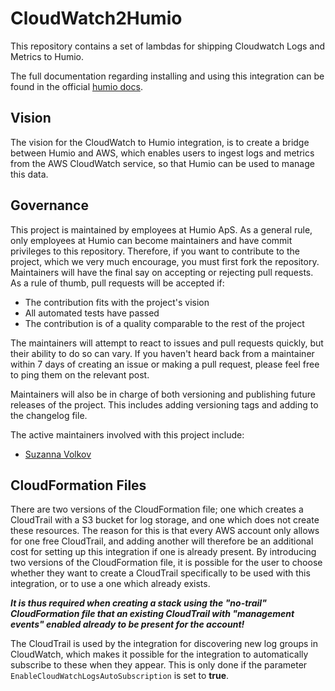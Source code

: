 # CloudWatch2Humio
This repository contains a set of lambdas for shipping Cloudwatch Logs and Metrics to Humio.

The full documentation regarding installing and using this integration can be found in the official [humio docs](https://docs.humio.com/integrations/platforms/aws-cloudwatch/).

## Vision
The vision for the CloudWatch to Humio integration, is to create a bridge between Humio and AWS, which enables users to ingest logs and metrics from the AWS CloudWatch service, so that Humio can be used to manage this data.

## Governance
This project is maintained by employees at Humio ApS.
As a general rule, only employees at Humio can become maintainers and have commit privileges to this repository.
Therefore, if you want to contribute to the project, which we very much encourage, you must first fork the repository.
Maintainers will have the final say on accepting or rejecting pull requests.
As a rule of thumb, pull requests will be accepted if:

   * The contribution fits with the project's vision
   * All automated tests have passed
   * The contribution is of a quality comparable to the rest of the project

The maintainers will attempt to react to issues and pull requests quickly, but their ability to do so can vary.
If you haven't heard back from a maintainer within 7 days of creating an issue or making a pull request, please feel free to ping them on the relevant post.

Maintainers will also be in charge of both versioning and publishing future releases of the project. This includes adding versioning tags and adding to the changelog file.

The active maintainers involved with this project include:

   * [Suzanna Volkov](https://github.com/Suzanna-Volkov)

## CloudFormation Files
There are two versions of the CloudFormation file; one which creates a CloudTrail with a S3 bucket for log storage, 
and one which does not create these resources.
The reason for this is that every AWS account only allows for one free CloudTrail, 
and adding another will therefore be an additional cost for setting up this integration if one is already present. 
By introducing two versions of the CloudFormation file, 
it is possible for the user to choose whether they want to create a CloudTrail specifically to be used with this integration, 
or to use a one which already exists.

***It is thus required when creating a stack using the "no-trail" CloudFormation file that an existing CloudTrail with "management events" enabled already to be present for the account!***

The CloudTrail is used by the integration for discovering new log groups in CloudWatch, 
which makes it possible for the integration to automatically subscribe to these when they appear.
This is only done if the parameter `EnableCloudWatchLogsAutoSubscription` is set to **true**.